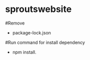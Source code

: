 # sproutswebsite

#Remove <br> 
- package-lock.json 

#Run command for install dependency <br>
- npm install.
